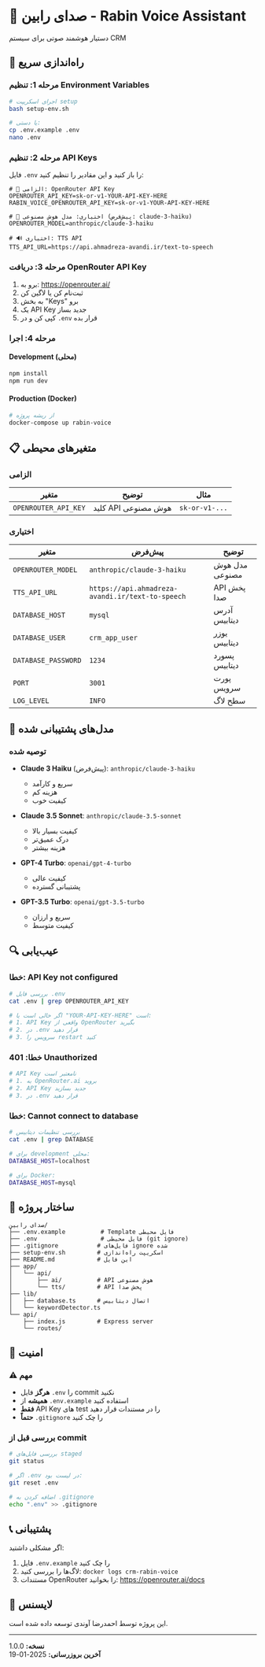 # 🎤 صدای رابین - Rabin Voice Assistant

دستیار هوشمند صوتی برای سیستم CRM

## 🚀 راه‌اندازی سریع

### مرحله 1: تنظیم Environment Variables

```bash
# اجرای اسکریپت setup
bash setup-env.sh

# یا دستی:
cp .env.example .env
nano .env
```

### مرحله 2: تنظیم API Keys

فایل `.env` را باز کنید و این مقادیر را تنظیم کنید:

```env
# 🔐 الزامی: OpenRouter API Key
OPENROUTER_API_KEY=sk-or-v1-YOUR-API-KEY-HERE
RABIN_VOICE_OPENROUTER_API_KEY=sk-or-v1-YOUR-API-KEY-HERE

# 🤖 اختیاری: مدل هوش مصنوعی (پیش‌فرض: claude-3-haiku)
OPENROUTER_MODEL=anthropic/claude-3-haiku

# 🔊 اختیاری: TTS API
TTS_API_URL=https://api.ahmadreza-avandi.ir/text-to-speech
```

### مرحله 3: دریافت OpenRouter API Key

1. برو به: https://openrouter.ai/
2. ثبت‌نام کن یا لاگین کن
3. به بخش "Keys" برو
4. یک API Key جدید بساز
5. کپی کن و در `.env` قرار بده

### مرحله 4: اجرا

#### Development (محلی)
```bash
npm install
npm run dev
```

#### Production (Docker)
```bash
# از ریشه پروژه
docker-compose up rabin-voice
```

## 📋 متغیرهای محیطی

### الزامی

| متغیر | توضیح | مثال |
|-------|-------|------|
| `OPENROUTER_API_KEY` | کلید API هوش مصنوعی | `sk-or-v1-...` |

### اختیاری

| متغیر | پیش‌فرض | توضیح |
|-------|---------|-------|
| `OPENROUTER_MODEL` | `anthropic/claude-3-haiku` | مدل هوش مصنوعی |
| `TTS_API_URL` | `https://api.ahmadreza-avandi.ir/text-to-speech` | API پخش صدا |
| `DATABASE_HOST` | `mysql` | آدرس دیتابیس |
| `DATABASE_USER` | `crm_app_user` | یوزر دیتابیس |
| `DATABASE_PASSWORD` | `1234` | پسورد دیتابیس |
| `PORT` | `3001` | پورت سرویس |
| `LOG_LEVEL` | `INFO` | سطح لاگ |

## 🤖 مدل‌های پشتیبانی شده

### توصیه شده

- **Claude 3 Haiku** (پیش‌فرض): `anthropic/claude-3-haiku`
  - سریع و کارآمد
  - هزینه کم
  - کیفیت خوب

- **Claude 3.5 Sonnet**: `anthropic/claude-3.5-sonnet`
  - کیفیت بسیار بالا
  - درک عمیق‌تر
  - هزینه بیشتر

- **GPT-4 Turbo**: `openai/gpt-4-turbo`
  - کیفیت عالی
  - پشتیبانی گسترده

- **GPT-3.5 Turbo**: `openai/gpt-3.5-turbo`
  - سریع و ارزان
  - کیفیت متوسط

## 🔍 عیب‌یابی

### خطا: API Key not configured

```bash
# بررسی فایل .env
cat .env | grep OPENROUTER_API_KEY

# اگر خالی است یا "YOUR-API-KEY-HERE" است:
# 1. API Key واقعی از OpenRouter بگیرید
# 2. در .env قرار دهید
# 3. سرویس را restart کنید
```

### خطا: 401 Unauthorized

```bash
# API Key نامعتبر است
# 1. به OpenRouter.ai بروید
# 2. API Key جدید بسازید
# 3. در .env قرار دهید
```

### خطا: Cannot connect to database

```bash
# بررسی تنظیمات دیتابیس
cat .env | grep DATABASE

# برای development محلی:
DATABASE_HOST=localhost

# برای Docker:
DATABASE_HOST=mysql
```

## 📁 ساختار پروژه

```
صدای رابین/
├── .env.example          # Template فایل محیطی
├── .env                  # فایل محیطی (git ignore)
├── .gitignore           # فایل‌های ignore شده
├── setup-env.sh         # اسکریپت راه‌اندازی
├── README.md            # این فایل
├── app/
│   └── api/
│       ├── ai/          # API هوش مصنوعی
│       └── tts/         # API پخش صدا
├── lib/
│   ├── database.ts      # اتصال دیتابیس
│   └── keywordDetector.ts
└── api/
    ├── index.js         # Express server
    └── routes/
```

## 🔐 امنیت

### ⚠️ مهم

- **هرگز** فایل `.env` را commit نکنید
- **همیشه** از `.env.example` استفاده کنید
- **فقط** API Key های test را در مستندات قرار دهید
- **حتماً** `.gitignore` را چک کنید

### بررسی قبل از commit

```bash
# بررسی فایل‌های staged
git status

# اگر .env در لیست بود:
git reset .env

# اضافه کردن به .gitignore
echo ".env" >> .gitignore
```

## 📞 پشتیبانی

اگر مشکلی داشتید:

1. فایل `.env.example` را چک کنید
2. لاگ‌ها را بررسی کنید: `docker logs crm-rabin-voice`
3. مستندات OpenRouter را بخوانید: https://openrouter.ai/docs

## 📝 لایسنس

این پروژه توسط احمدرضا آوندی توسعه داده شده است.

---

**نسخه:** 1.0.0  
**آخرین بروزرسانی:** 2025-01-19
